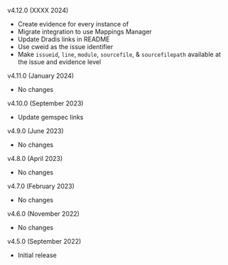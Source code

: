 v4.12.0 (XXXX 2024)
  - Create evidence for every instance of <flaw>
  - Migrate integration to use Mappings Manager
  - Update Dradis links in README
  - Use cweid as the issue identifier
  - Make `issueid`, `line`, `module`, `sourcefile`, & `sourcefilepath` available at the issue and evidence level

v4.11.0 (January 2024)
  - No changes

v4.10.0 (September 2023)
  - Update gemspec links

v4.9.0 (June 2023)
  - No changes

v4.8.0 (April 2023)
  - No changes

v4.7.0 (February 2023)
  - No changes

v4.6.0 (November 2022)
  - No changes

v4.5.0 (September 2022)
  - Initial release

